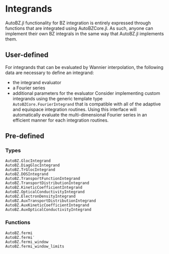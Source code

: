 # Integrands

AutoBZ.jl functionality for BZ integration is entirely expressed through
functions that are integrated using AutoBZCore.jl. As such, anyone can implement
their own BZ integrals in the same way that AutoBZ.jl implements them.

## User-defined

For integrands that can be evaluated by Wannier interpolation, the following
data are necessary to define an integrand:
- the integrand evaluator
- a Fourier series
- additional parameters for the evaluator
Consider implementing custom integrands using the generic template type
`AutoBZCore.FourierIntegrand` that is compatible with all of
the adaptive and equispace integration routines. Using this interface will
automatically evaluate the multi-dimensional Fourier series in an efficient
manner for each integration routines.

## Pre-defined

### Types

```@docs
AutoBZ.GlocIntegrand
AutoBZ.DiagGlocIntegrand
AutoBZ.TrGlocIntegrand
AutoBZ.DOSIntegrand
AutoBZ.TransportFunctionIntegrand
AutoBZ.TransportDistributionIntegrand
AutoBZ.KineticCoefficientIntegrand
AutoBZ.OpticalConductivityIntegrand
AutoBZ.ElectronDensityIntegrand
AutoBZ.AuxTransportDistributionIntegrand
AutoBZ.AuxKineticCoefficientIntegrand
AutoBZ.AuxOpticalConductivityIntegrand
```

### Functions

```@docs
AutoBZ.fermi
AutoBZ.fermi′
AutoBZ.fermi_window
AutoBZ.fermi_window_limits
```